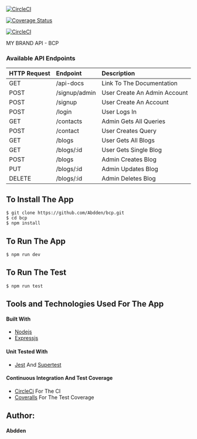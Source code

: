 [![CircleCI](https://dl.circleci.com/status-badge/img/gh/Abdden/bcp/tree/supreme.svg?style=svg)](https://dl.circleci.com/status-badge/redirect/gh/Abdden/bcp/tree/supreme)

[![Coverage Status](https://coveralls.io/repos/github/Abdden/bcp/badge.svg?branch=supreme)](https://coveralls.io/github/Abdden/bcp?branch=supreme)

[![CircleCI](https://dl.circleci.com/insights-snapshot/gh/Abdden/bcp/supreme/workflow/badge.svg?window=30d)](https://app.circleci.com/insights/github/Abdden/bcp/workflows/workflow/overview?branch=supreme&reporting-window=last-30-days&insights-snapshot=true)

MY BRAND API - BCP

### Available API Endpoints

| HTTP Request | Endpoint      | Description                  |
| :----------- | :------------ | :--------------------------- |
| GET          | /api-docs     | Link To The Documentation    |
| POST         | /signup/admin | User Create An Admin Account |
| POST         | /signup       | User Create An Account       |
| POST         | /login        | User Logs In                 |
| GET          | /contacts     | Admin Gets All Queries       |
| POST         | /contact      | User Creates Query           |
| GET          | /blogs        | User Gets All Blogs          |
| GET          | /blogs/:id    | User Gets Single Blog        |
| POST         | /blogs        | Admin Creates Blog           |
| PUT          | /blogs/:id    | Admin Updates Blog           |
| DELETE       | /blogs/:id    | Admin Deletes Blog           |

## To Install The App

```
$ git clone https://github.com/Abdden/bcp.git
$ cd bcp
$ npm install
```

## To Run The App

```
$ npm run dev
```

## To Run The Test

```
$ npm run test
```

## Tools and Technologies Used For The App

#### Built With

- [Nodejs](https://www.nodejs.org)
- [Expressjs](https://www.expressjs.com)

#### Unit Tested With

- [Jest](https://jestjs.io/) And [Supertest](https://www.npmjs.com/package/supertest)

#### Continuous Integration And Test Coverage

- [CircleCi](https://www.circleci.com) For The CI
- [Coveralls](https://www.coveralls.io) For The Test Coverage

## Author:

#### Abdden
